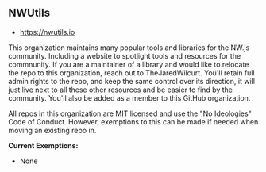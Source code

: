 ## NWUtils

* https://nwutils.io

This organization maintains many popular tools and libraries for the NW.js community. Including a website to spotlight tools and resources for the commnunity. If you are a maintainer of a library and would like to relocate the repo to this organization, reach out to TheJaredWilcurt. You'll retain full admin rights to the repo, and keep the same control over its direction, it will just live next to all these other resources and be easier to find by the community. You'll also be added as a member to this GitHub organization.

All repos in this organization are MIT licensed and use the "No Ideologies" Code of Conduct. However, exemptions to this can be made if needed when moving an existing repo in.

**Current Exemptions:**

* None
